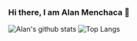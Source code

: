 ### Hi there, I am Alan Menchaca 👋
![Alan's github stats](https://github-readme-stats.vercel.app/api?username=alanmenchaca&show_icons=true&hide=issues&include_all_commits=true&theme=prussian)
![Top Langs](https://github-readme-stats.vercel.app/api/top-langs/?username=alanmenchaca&theme=prussian&layout=compact)

<!--
**alanmenchaca/alanmenchaca** is a ✨ _special_ ✨ repository because its `README.md` (this file) appears on your GitHub profile.

Here are some ideas to get you started:

- 🔭 I’m currently working on ...
- 🌱 I’m currently learning ...
- 👯 I’m looking to collaborate on ...
- 🤔 I’m looking for help with ...
- 💬 Ask me about ...
- 📫 How to reach me: ...
- 😄 Pronouns: ...
- ⚡ Fun fact: ...
-->
